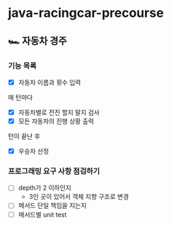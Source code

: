 # java-racingcar-precourse

## 🏎️ 자동차 경주

### 기능 목록
- [x] 자동차 이름과 횟수 입력

매 턴마다
- [x] 자동차별로 전진 할지 말지 검사
- [x] 모든 자동차의 진행 상황 출력

턴이 끝난 후
- [x] 우승자 선정

### 프로그래밍 요구 사항 점검하기
- [ ] depth가 2 이하인지
  - 3인 곳이 있어서 객체 지향 구조로 변경 
- [ ] 메서드 단일 책임을 지는지
- [ ] 메서드별 unit test